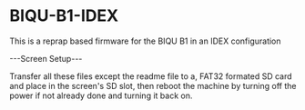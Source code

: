 # BIQU-B1-IDEX
This is a reprap based firmware for the BIQU B1 in an IDEX configuration

   ---Screen Setup---

Transfer all these files except the readme file to a, FAT32 formated SD card and place in the screen's SD slot, then reboot the machine by turning off the power if not already done and turning it back on.

  
  
  


